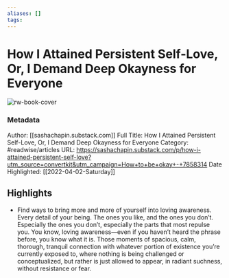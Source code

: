 ```yaml
---
aliases: []
tags:
---
```

# How I Attained Persistent Self-Love, Or, I Demand Deep Okayness for Everyone

![rw-book-cover](https://readwise-assets.s3.amazonaws.com/static/images/article4.6bc1851654a0.png)
### Metadata
Author: [[sashachapin.substack.com]]
Full Title: How I Attained Persistent Self-Love, Or, I Demand Deep Okayness for Everyone
Category: #readwise/articles
URL: https://sashachapin.substack.com/p/how-i-attained-persistent-self-love?utm_source=convertkit&utm_campaign=How+to+be+okay+-+7858314
Date Highlighted: [[2022-04-02-Saturday]]

## Highlights
- Find ways to bring more and more of yourself into loving awareness. Every detail of your being. The ones you like, and the ones you don’t. Especially the ones you don’t, especially the parts that most repulse you. You know, loving awareness—even if you haven’t heard the phrase before, you know what it is. Those moments of spacious, calm, thorough, tranquil connection with whatever portion of existence you’re currently exposed to, where nothing is being challenged or conceptualized, but rather is just allowed to appear, in radiant suchness, without resistance or fear.

